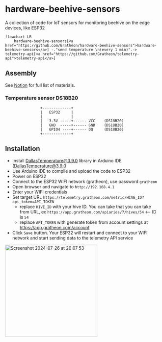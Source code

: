 # hardware-beehive-sensors
A collection of code for IoT sensors for monitoring beehive on the edge devices, like ESP32

```mermaid
flowchart LR
	hardware-beehive-sensors[<a href="https://github.com/Gratheon/hardware-beehive-sensors">hardware-beehive-sensors</a>] -."send temperature \n(every 1 min)".-> telemetry-api[<a href="https://github.com/Gratheon/telemetry-api">telemetry-api</a>]
```


## Assembly
See [Notion](https://gratheon.notion.site/Bill-of-Materials-IoT-bd5472babeb94957886bafd9b46c92ec) for full list of materials.

### Temperature sensor DS18B20
```
                +-------------+
                |   ESP32     |
                |             |
                |   3.3V -----+------ VCC    (DS18B20)
                |   GND  -----+------ GND    (DS18B20)
                |   GPIO4 ----+------ DQ     (DS18B20)
                +-------------+
```


## Installation
- Install [DallasTemperature@3.9.0](https://github.com/milesburton/Arduino-Temperature-Control-Library) library in Arduino IDE (DallasTemperature@3.9.0
- Use Arduino IDE to compile and upload the code to ESP32
- Power on ESP32
- Connect to the ESP32 WIFI network (gratheon), use password `gratheon`
- Open browser and navigate to `http://192.168.4.1`
- Enter your WIFI credentials
- Set target URL `https://telemetry.gratheon.com/metric/HIVE_ID?api_token=API_TOKEN`
  - replace `HIVE_ID` with your hive ID. You can take that you can take from URL, ex `https://app.gratheon.com/apiaries/7/hives/54` <-- ID is `54`
  - replace `API_TOKEN` with generate token from account settings at https://app.gratheon.com/account
- Click `Save` button. Your ESP32 will restart and connect to your WIFI network and start sending data to the telemetry API service

<img width="300" alt="Screenshot 2024-07-26 at 20 07 53" src="https://github.com/user-attachments/assets/b4ed305f-7ddd-44ff-b200-e0d139734349">
